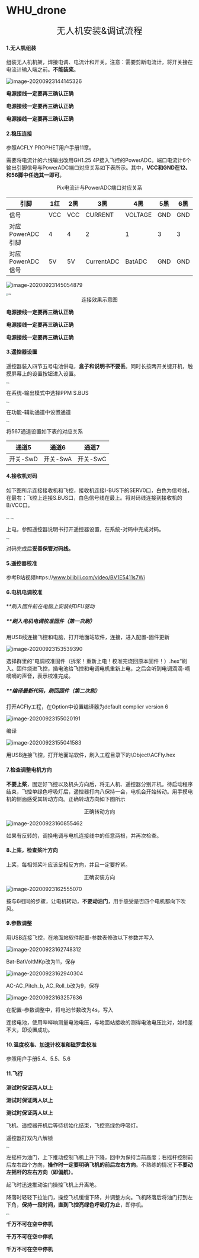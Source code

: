 # WHU_drone
<center><font size = 5>无人机安装&调试流程</font></center>

#### 1.无人机组装

组装无人机机架，焊接电调、电流计和开关。注意：需要剪断电流计，将开关接在电流计输入端之前。**不能装桨**。

![image-20200923144145326](无人机起飞流程.assets/image-20200923144145326.png)

**电源接线一定要再三确认正确**

**电源接线一定要再三确认正确**

**电源接线一定要再三确认正确**

#### 2.稳压连接

参照ACFLY PROPHET用户手册11章。

需要将电流计的六线输出改用GH1.25 4P接入飞控的PowerADC。端口电流计6个输出引脚信号与PowerADC端口对应关系如下表所示。其中，**VCC和GND在12、和56脚中任选其一即可**。

<center>Pix电流计与PowerADC端口对应关系</center>

| 引脚             | 1红  | 2黑  | 3黑        | 4黑     | 5黑  | 6黑  |
| ---------------- | ---- | ---- | ---------- | ------- | ---- | ---- |
| 信号             | VCC  | VCC  | CURRENT    | VOLTAGE | GND  | GND  |
| 对应PowerADC引脚 | 4    | 4    | 2          | 1       | 3    | 3    |
| 对应PowerADC信号 | 5V   | 5V   | CurrentADC | BatADC  | GND  | GND  |

![image-20200923145054879](无人机起飞流程.assets/image-20200923145054879.png)

<img src="file:///D:\Tencent Files\1193882171\Image\C2C\Image1\DE2C6EFD88183490B0C79CE9A2CCCE63.jpg" alt="img" style="zoom: 33%;" />

<center>连接效果示意图</center>

**电源接线一定要再三确认正确**

**电源接线一定要再三确认正确**

**电源接线一定要再三确认正确**

#### 3.遥控器设置

遥控器装入四节五号电池供电，**盒子和说明书不要丢**。同时长按两开关键开机，触摸屏幕上的设置按钮进入设置。

<img src="file:///D:\Tencent Files\1193882171\Image\C2C\Image1\726D3BC261ECDDACD2F8C401A60F589C.jpg" alt="img" style="zoom: 20%;" />

在系统-输出模式中选择PPM S.BUS

<img src="file:///D:\Tencent Files\1193882171\Image\C2C\Image1\412396B2588B8E50CC0E418A8625DAAE.jpg" alt="img" style="zoom:20%;" />

在功能-辅助通道中设置通道

<img src="file:///D:\Tencent Files\1193882171\Image\C2C\Image1\97B7C35B3BF1B59EA79D6ABEA0746576.jpg" alt="img" style="zoom:20%;" />

将567通道设置如下表的对应关系

| 通道5    | 通道6    | 通道7    |
| -------- | -------- | -------- |
| 开关-SwD | 开关-SwA | 开关-SwC |

#### 4.接收机对码

如下图所示连接接收机和飞控，接收机连接I-BUS下的SERV0口，白色为信号线，在最右；飞控上连接S.BUS口，白色信号线在最上。将对码线连接到接收机的B/VCC口。

<img src="无人机起飞流程.assets/69EEB91C36A37925F0BBDA77CB8B016D.jpg" alt="img" style="zoom:20%;" />

<img src="无人机起飞流程.assets/32DADA81FFC2D5400041EDE5ACE7DE9B.jpg" alt="img" style="zoom:20%;" />

上电，参照遥控器说明书打开遥控器设置，在系统-对码中完成对码。

<img src="无人机起飞流程.assets/B499694F30FE0B12363FFC7A66438B4D.jpg" alt="img" style="zoom:20%;" />

对码完成后**妥善保管对码线。**

#### 5.遥控器校准

参考B站视频https://www.bilibili.com/video/BV1E5411s7Wi

#### 6.电机电调校准

**\**刷入固件前在电脑上安装好DFU驱动**

##### **刷入电机电调校准固件（第一次刷）

用USB线连接飞控和电脑，打开地面站软件，连接，进入配置-固件更新

![image-20200923153539390](无人机起飞流程.assets/image-20200923153539390.png)

选择群里的”电调校准固件（拆桨！重新上电！校准完烧回原本固件！）.hex“刷入。固件烧进飞控，插电池给飞控和电调电机重新上电，之后会听到电调滴滴-嘀嘀嘀的声音，表示校准完成。

##### **编译最新代码，刷回固件（第二次刷）

打开ACFly工程，在Option中设置编译器为default complier version 6

![image-20200923155020191](无人机起飞流程.assets/image-20200923155020191.png)

编译

![image-20200923155041583](无人机起飞流程.assets/image-20200923155041583.png)

用USB连接飞控，打开地面站软件，刷入工程目录下的\Object\ACFly.hex

#### 7.检查调整电机方向

**不要上桨**，固定好飞控以及机头方向后，将无人机、遥控器分别开机。待启动程序结束，飞控单绿色呼吸灯后，遥控器打内八保持一会，电机会开始转动。用手摸电机的侧面感受其转动方向。正确转动方向如下图所示

<center>正确转动方向</center>

![image-20200923160855462](无人机起飞流程.assets/image-20200923160855462.png)

如果有反转的，调换电调与电机连接线中的任意两根，并再次检查。

#### 8.上桨，检查桨叶方向

上桨，每相邻桨叶应该呈相反方向，并且一定要拧紧。

<center>正确安装方向</center>

![image-20200923162555070](无人机起飞流程.assets/image-20200923162555070.png)

按与6相同的步骤，让电机转动，**不要动油门**，用手感受是否四个电机都向下吹风。

#### 9.参数调整

用USB连接飞控，在地面站软件配置-参数表修改以下参数并写入

![image-20200923162748312](无人机起飞流程.assets/image-20200923162748312.png)

Bat-BatVoltMKp改为11，保存

![image-20200923162940304](无人机起飞流程.assets/image-20200923162940304.png)

AC-AC_Pitch_b, AC_Roll_b改为9，保存

![image-20200923163257636](无人机起飞流程.assets/image-20200923163257636.png)

在配置-参数调整中，将电池节数改为4s，写入

连接电池，使用哔哔响测量电池电压，与地面站接收的测得电池电压比对，如相差不大，即设置成功。

#### 10.温度校准、加速计校准和磁罗盘校准

参照用户手册5.4、5.5、5.6

#### 11.飞行

**测试时保证两人以上**

**测试时保证两人以上**

**测试时保证两人以上**

飞机、遥控器开机后等待初始化结束，飞控亮绿色呼吸灯。

遥控器打双内八解锁

<img src="无人机起飞流程.assets/120AAF33BDD7A681EE5246AE3E29E72C.jpg" alt="img" style="zoom:20%;" />

左摇杆为油门，上下推动控制飞机上升下降，回中为保持当前高度；右摇杆控制前后左右四个方向，**操作时一定要明确飞机的前后左右方向**。不熟练的情况下**不要动左摇杆的左右方向（即偏航）**。

起飞时迅速推动油门操控飞机上升离地。

降落时轻轻下拉油门，操控飞机缓慢下降，并调整方向。飞机降落后将油门打到左下角，**保持一段时间，直到飞控亮绿色呼吸灯为止**，即停机。

<img src="无人机起飞流程.assets/98BEBB242362686AB5BE645C880C62BB.jpg" alt="img" style="zoom:20%;" />

**千万不可在空中停机**

**千万不可在空中停机**

**千万不可在空中停机**


